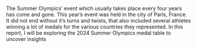 The Summer Olympics’ event which usually
takes place every four years has come and
gone. This year’s event was held in the city of
Paris, France. It did not end without it’s turns
and twists, that also included several athletes
winning a lot of medals for the various
countries they represented.
In this report, I will be exploring the 2024
Summer Olympics medal table to uncover
insights
